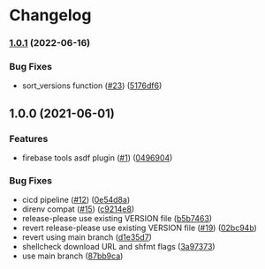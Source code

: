 # Changelog

### [1.0.1](https://www.github.com/jthegedus/asdf-firebase/compare/v1.0.0...v1.0.1) (2022-06-16)


### Bug Fixes

* sort_versions function ([#23](https://www.github.com/jthegedus/asdf-firebase/issues/23)) ([5176df6](https://www.github.com/jthegedus/asdf-firebase/commit/5176df6261c1ea515d117df78d462a445885473a))

## 1.0.0 (2021-06-01)


### Features

* firebase tools asdf plugin ([#1](https://www.github.com/jthegedus/asdf-firebase/issues/1)) ([0496904](https://www.github.com/jthegedus/asdf-firebase/commit/0496904e5c200408d4cbf61e1ca224d44b2bea87))


### Bug Fixes

* cicd pipeline ([#12](https://www.github.com/jthegedus/asdf-firebase/issues/12)) ([0e54d8a](https://www.github.com/jthegedus/asdf-firebase/commit/0e54d8aaeb29a832558dae47556a823734601640))
* direnv compat ([#15](https://www.github.com/jthegedus/asdf-firebase/issues/15)) ([c9214e8](https://www.github.com/jthegedus/asdf-firebase/commit/c9214e8b5f7df93992a6875e1c9b181c5ff1504d))
* release-please use existing VERSION file ([b5b7463](https://www.github.com/jthegedus/asdf-firebase/commit/b5b7463dd5cab2c9dc8176f5de1bea60b1bf3334))
* revert release-please use existing VERSION file ([#19](https://www.github.com/jthegedus/asdf-firebase/issues/19)) ([02bc94b](https://www.github.com/jthegedus/asdf-firebase/commit/02bc94bca136abc5568ffb4ee1da8ffe8ec5273a))
* revert using main branch ([d1e35d7](https://www.github.com/jthegedus/asdf-firebase/commit/d1e35d7dbdb6637dca692d2e0963a5b94f80955d))
* shellcheck download URL and shfmt flags ([3a97373](https://www.github.com/jthegedus/asdf-firebase/commit/3a9737303ec3d9405316920518e60bba39fe91f8))
* use main branch ([87bb9ca](https://www.github.com/jthegedus/asdf-firebase/commit/87bb9ca34476677a04103d604d5b07fa2aa96429))

